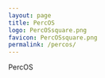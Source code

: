```yaml
---
layout: page
title: PercOS
logo: PercOSsquare.png
favicon: PercOSsquare.png
permalink: /percos/
---
```


PercOS
